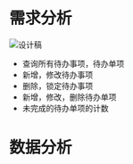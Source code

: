 # 需求分析
![设计稿](https://liangxiaojuan.github.io/images/bb40996b51dffea46806.png)
- 查询所有待办事项，待办单项
- 新增，修改待办事项
- 删除，锁定待办事项
- 新增，修改，删除待办单项
- 未完成的待办单项的计数

# 数据分析